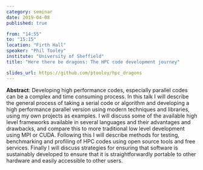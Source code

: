 ```yaml
---
category: seminar
date: 2019-04-08
published: true

from: "14:55"
to: "15:15"
location: "Firth Hall"
speaker: "Phil Tooley"
institute: "University of Sheffield"
title: "Here there be dragons: The HPC code development journey"

slides_url: https://github.com/ptooley/hpc_dragons
---
```


**Abstract**: Developing high performance codes, especially parallel codes can be a complex and
time consuming process. In this talk I will describe the general process of taking a serial code or
algorithm and developing a high performance parallel version using modern techniques and libraries,
using my own projects as examples. I will discuss some of the available high level frameworks
available in several languages and their advantages and drawbacks, and compare this to more
traditional low level development using MPI or CUDA. Following this I will describe methods for
testing, benchmarking and profiling of HPC codes using open source tools and free services. Finally
I will discuss strategies for ensuring that software is sustainably developed to ensure that it is
straightforwardly portable to other hardware and easily accessible to other users.
